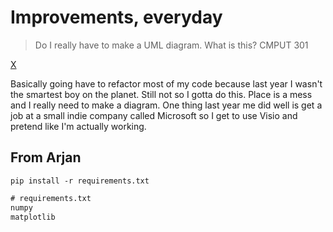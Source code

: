 # Improvements, everyday

> Do I really have to make a UML diagram. What is this? CMPUT 301

[X](../README.md)


Basically going have to refactor most of my code because last year I wasn't the smartest boy on the planet. Still not so I gotta do this. Place is a mess and I really need to make a diagram. One thing last year me did well is get a job at a small indie company called Microsoft so I get to use Visio and pretend like I'm actually working.

## From Arjan

`pip install -r requirements.txt`

```txt
# requirements.txt
numpy
matplotlib
```